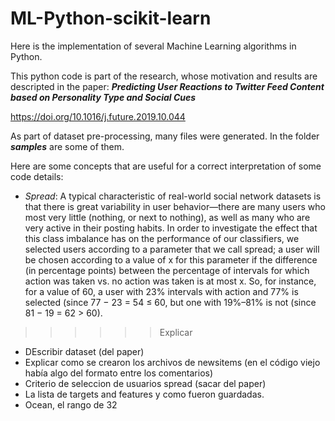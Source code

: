 # ML-Python-scikit-learn
Here is the implementation of several Machine Learning algorithms in Python.

This python code is part of the research, whose motivation and results are descripted in the paper: 
***Predicting User Reactions to Twitter Feed Content based on Personality
Type and Social Cues***

https://doi.org/10.1016/j.future.2019.10.044

As part of dataset pre-processing, many files were generated. In the folder ***samples*** are some of them. 

Here are some concepts that are useful for a correct interpretation of some code details:
- *Spread*: A typical characteristic of real-world social network datasets is that there is great variability in user behavior—there are many users who most very little (nothing, or next to nothing), as well as many who are very active in their posting habits. In order to investigate the effect that this class imbalance has on the performance of our classifiers, we selected users according to a parameter that we call spread; a user will be chosen according to a value of x for this parameter if the difference (in percentage points) between the percentage of intervals for which action was taken vs. no action was taken is at most x. So, for instance, for a value of 60, a user with 23% intervals with action and 77% is selected (since 77 − 23 = 54 ≤ 60, but one with 19%–81% is not (since 81 − 19 = 62 > 60).

>>>>>> Explicar
- DEscribir dataset (del paper)
- Explicar como se crearon los archivos de newsitems (en el código viejo había algo del formato entre los comentarios)
- Criterio de seleccion de usuarios spread (sacar del paper)
- La lista de targets and features y como fueron guardadas.
- Ocean, el rango de 32
